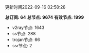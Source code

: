 更新时间2022-09-16 02:58:28

**总订阅: 64**
**总节点: 9674**
**有效节点: 1999**
- v2ray节点: 1643
- ss节点: 288
- trojan节点: 66
- ssr节点: 2
